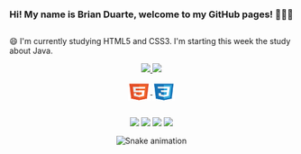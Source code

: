 ### Hi! My name is Brian Duarte, welcome to my GitHub pages! 👋👨‍💻 
##

😄 I'm currently studying HTML5 and CSS3. I'm starting this week the study about Java.

<div align="center">
  <a href="https://github.com/brianmduarte">
  <img height="180em" src="https://github-readme-stats.vercel.app/api?username=brianmduarte&show_icons=true&theme=merko&include_all_commits=true&count_private=true"/>
  <img height="180em" src="https://github-readme-stats.vercel.app/api/top-langs/?username=brianmduarte&layout=compact&langs_count=7&theme=merko"/>
    
<div style="display: inline_block"><br>    
  <img align="center" alt="Rafa-HTML" height="30" width="40" src="https://raw.githubusercontent.com/devicons/devicon/master/icons/html5/html5-original.svg">
  <img align="center" alt="Rafa-CSS" height="30" width="40" src="https://raw.githubusercontent.com/devicons/devicon/master/icons/css3/css3-original.svg">
</div>
    
 ##
    
 <div> 
  <a href="https://instagram.com/brian_mduarte" target="_blank"><img src="https://img.shields.io/badge/-Instagram-%23E4405F?style=for-the-badge&logo=instagram&logoColor=white" target="_blank"></a> 
  <a href = "mailto:contatobraianmucioduarte@gmail.com"><img src="https://img.shields.io/badge/-Gmail-%23333?style=for-the-badge&logo=gmail&logoColor=white" target="_blank"></a>
  <a href="https://web.telegram.org/z/#-1752101086" target="_blank"><img src="https://img.shields.io/badge/Telegram-2CA5E0?style=for-the-badge&logo=telegram&logoColor=white" target="_blank"></a> 
   <a href="https://www.linkedin.com/in/brian-m%C3%BAcio-duarte-1b5749163/" target="_blank"><img src="https://img.shields.io/badge/-LinkedIn-%230077B5?style=for-the-badge&logo=linkedin&logoColor=white" target="_blank"></a>
   
 
 
![Snake animation](https://github.com/brianmduarte/brianmduarte/blob/output/github-contribution-grid-snake.svg)
 
</div>   
